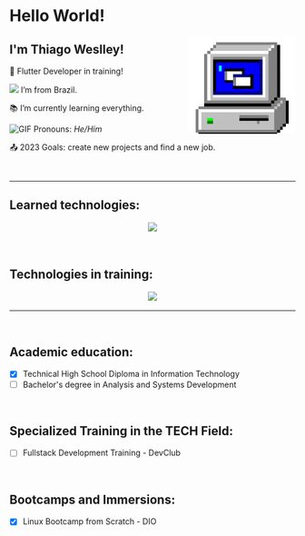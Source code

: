 # Hello World! 

<img align="right" alt="PC GIF" src="https://github.com/TheDudeThatCode/TheDudeThatCode/blob/master/Assets/PC.gif" width="190" />

## I'm Thiago Weslley!

📱 Flutter Developer in training!

<img src=https://github.com/TheDudeThatCode/TheDudeThatCode/blob/master/Assets/Earth.gif width="20"> I’m from Brazil.

:books: I’m currently learning everything.

<img alt="GIF" src="https://github.com/TheDudeThatCode/TheDudeThatCode/blob/master/Assets/hmm.gif" width="20px"> Pronouns: *He/Him*

:outbox_tray: 2023 Goals: create new projects and find a new job.

<br>

---

## Learned technologies:

<p align="center">
  <a href="https://skillicons.dev">
    <img src="https://skillicons.dev/icons?i=html,css,js,ts,react,scss,bootstrap,git"/>
  </a>
</p>

<br>

## Technologies in training:

<p align="center">
  <a href="https://skillicons.dev">
    <img src="https://skillicons.dev/icons?i=flutter,dart"/>
  </a>
</p>

---
<br>

## Academic education:

- [x] Technical High School Diploma in Information Technology
- [ ] Bachelor's degree in Analysis and Systems Development

<br>

## Specialized Training in the TECH Field:

- [ ] Fullstack Development Training - DevClub

<br>

## Bootcamps and Immersions:

- [x] Linux Bootcamp from Scratch - DIO
